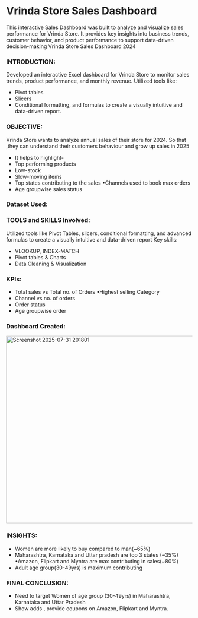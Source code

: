 # Vrinda Store Sales Dashboard
This interactive Sales Dashboard was built to analyze and visualize sales performance for Vrinda Store. It provides key insights into business trends, customer behavior, and product performance to support data-driven decision-making
Vrinda Store Sales Dashboard 2024 
 
### INTRODUCTION:
Developed an interactive Excel dashboard for Vrinda Store to monitor sales trends, product performance, and monthly revenue.
 Utilized tools like: 
 - Pivot tables
- Slicers 
- Conditional formatting, and formulas to create a visually intuitive and data-driven report.

### OBJECTIVE:
Vrinda Store wants to analyze annual sales of their store for 2024. So that ,they can understand their customers behaviour and grow up sales in 2025
- It helps to highlight-
- Top performing products
- Low-stock 
- Slow-moving items
- Top states contributing to the sales •Channels used to book max orders
- Age groupwise sales status
### Dataset Used:

### TOOLS and SKILLS Involved:
 Utilized tools like Pivot Tables, slicers, conditional formatting, and advanced formulas to create a visually intuitive and data-driven report 
Key skills:
-  VLOOKUP, INDEX-MATCH
-  Pivot tables & Charts
-  Data Cleaning & Visualization
### KPIs:
 - Total sales vs Total no. of Orders •Highest selling Category 
- Channel vs no. of orders
- Order status
- Age groupwise order 
### Dashboard Created:
<img width="1335" height="505" alt="Screenshot 2025-07-31 201801" src="https://github.com/user-attachments/assets/e566b235-1f81-46c6-a342-822ff094a3c1" />


### INSIGHTS:
- Women are more likely to buy compared to man(~65%) 
- Maharashtra, Karnataka and Uttar pradesh are top 3 states (~35%) •Amazon, Flipkart and Myntra are max contributing in sales(~80%) 
- Adult age group(30-49yrs) is maximum contributing

### FINAL CONCLUSION: 
- Need to target Women of age group (30-49yrs) in Maharashtra, Karnataka and Uttar Pradesh
- Show adds , provide coupons on Amazon, Flipkart and Myntra.
